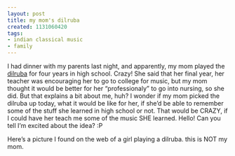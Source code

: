 ```yaml
---
layout: post
title: my mom's dilruba
created: 1131060420
tags:
- indian classical music
- family
---
```

I had dinner with my parents last night, and apparently, my mom played the [dilruba](http://en.wikipedia.org/wiki/Dilruba) for four years in high school. Crazy! She said that her final year, her teacher was encouraging her to go to college for music, but my mom thought it would be better for her “professionaly” to go into nursing, so she did. But that explains a bit about me, huh? I wonder if my mom picked the dilruba up today, what it would be like for her, if she’d be able to remember some of the stuff she learned in high school or not. That would be CRAZY, if I could have her teach me some of the music SHE learned. Hello! Can you tell I’m excited about the idea? :P

Here’s a picture I found on the web of a girl playing a dilruba. this is NOT my mom.

